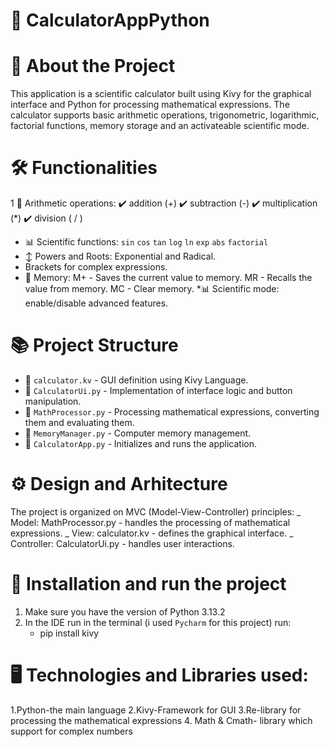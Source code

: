 # :book: CalculatorAppPython

# :pushpin: About the Project

This application is a scientific calculator built using Kivy for the graphical interface and Python for processing mathematical expressions.
The calculator supports basic arithmetic operations, trigonometric, logarithmic, factorial functions, memory storage and an activateable scientific mode.


# :hammer_and_wrench: Functionalities
 1 :1234: Arithmetic operations:
          :heavy_check_mark: addition (+)
          :heavy_check_mark: subtraction (-)
          :heavy_check_mark: multiplication (*)
          :heavy_check_mark: division ( / )
 * :bar_chart: Scientific functions:
     `sin`
     `cos`
     `tan`
     `log`
     `ln`
     `exp`
     `abs`
     `factorial`
 * :arrow_up_down: Powers and Roots: Exponential and Radical.
 * Brackets for complex expressions.
 * :floppy_disk: Memory:
    M+ - Saves the current value to memory.
    MR - Recalls the value from memory.
    MC - Clear memory.
 *:bar_chart: Scientific mode: enable/disable advanced features.


# :books: Project Structure 
  * :file_folder: `calculator.kv` - GUI definition using Kivy Language.
  * :file_folder: `CalculatorUi.py` - Implementation of interface logic and button manipulation.
  * :file_folder: `MathProcessor.py` - Processing mathematical expressions, converting them and evaluating them.
  * :file_folder: `MemoryManager.py` - Computer memory management.
  *  :file_folder: `CalculatorApp.py` - Initializes and runs the application.
# :gear: Design and Arhitecture
The project is organized on MVC (Model-View-Controller) principles:
 _ Model: MathProcessor.py - handles the processing of mathematical expressions.
 _ View: calculator.kv - defines the graphical interface.
 _ Controller: CalculatorUi.py - handles user interactions.
# :rocket: Installation and run the project
  1. Make sure you have the version of Python 3.13.2
  2. In the IDE run in the terminal (i used `Pycharm` for this project) run:
     * pip install kivy

# :desktop_computer: Technologies and Libraries used:
1.Python-the main language
2.Kivy-Framework for GUI
3.Re-library for processing the mathematical expressions
4. Math & Cmath- library which support for complex numbers

